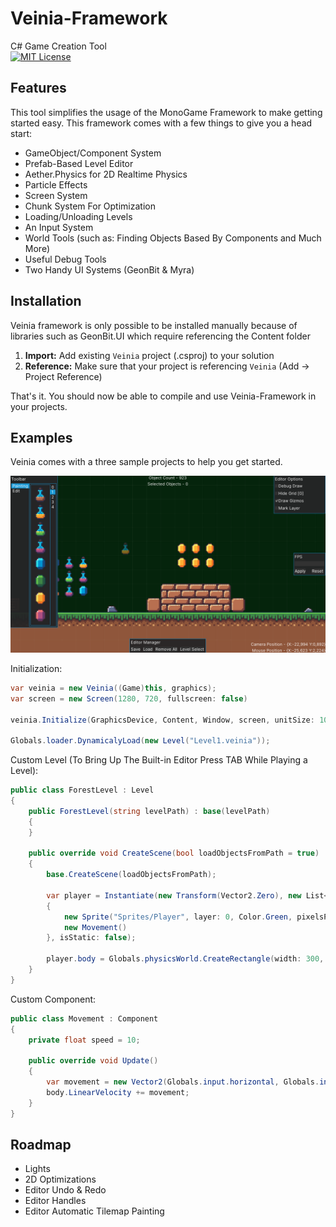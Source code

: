 # Veinia-Framework
C# Game Creation Tool
<br>
[![MIT License](https://img.shields.io/badge/License-MIT-green.svg)](https://choosealicense.com/licenses/mit/)

## Features
This tool simplifies the usage of the MonoGame Framework to make getting started easy.
This framework comes with a few things to give you a head start:
* GameObject/Component System
* Prefab-Based Level Editor
* Aether.Physics for 2D Realtime Physics
* Particle Effects
* Screen System
* Chunk System For Optimization
* Loading/Unloading Levels
* An Input System
* World Tools (such as: Finding Objects Based By Components and Much More)
* Useful Debug Tools
* Two Handy UI Systems (GeonBit & Myra)

## Installation

Veinia framework is only possible to be installed manually because of libraries such as GeonBit.UI which require referencing the Content folder

1. **Import:** Add existing ```Veinia``` project (.csproj) to your solution
2. **Reference:** Make sure that your project is referencing ```Veinia``` (Add -> Project Reference)

That's it. You should now be able to compile and use Veinia-Framework in your projects.

## Examples
Veinia comes with a three sample projects to help you get started.

<img src="Images/PlatformerSampleEditor.png">

Initialization:
```csharp
var veinia = new Veinia((Game)this, graphics);
var screen = new Screen(1280, 720, fullscreen: false)

veinia.Initialize(GraphicsDevice, Content, Window, screen, unitSize: 100, Vector2.UnitY * -20);

Globals.loader.DynamicalyLoad(new Level("Level1.veinia"));
```

Custom Level (To Bring Up The Built-in Editor Press TAB While Playing a Level):
```csharp
public class ForestLevel : Level
{
	public ForestLevel(string levelPath) : base(levelPath)
	{
	}

	public override void CreateScene(bool loadObjectsFromPath = true)
	{
		base.CreateScene(loadObjectsFromPath);

		var player = Instantiate(new Transform(Vector2.Zero), new List<Component>
		{
			new Sprite("Sprites/Player", layer: 0, Color.Green, pixelsPerUnit: 200),
			new Movement()
		}, isStatic: false);

		player.body = Globals.physicsWorld.CreateRectangle(width: 300, height: 100, density: 1, bodyType: BodyType.Dynamic);
	}
}
```

Custom Component:
```csharp
public class Movement : Component
{
	private float speed = 10;

	public override void Update()
	{
		var movement = new Vector2(Globals.input.horizontal, Globals.input.vertical) * speed;
		body.LinearVelocity += movement;
	}
}
```

## Roadmap

* Lights
* 2D Optimizations
* Editor Undo & Redo
* Editor Handles
* Editor Automatic Tilemap Painting
